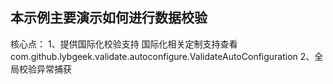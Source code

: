 ## 本示例主要演示如何进行数据校验

核心点：
  1、提供国际化校验支持
     国际化相关定制支持查看 com.github.lybgeek.validate.autoconfigure.ValidateAutoConfiguration
  2、全局校验异常捕获